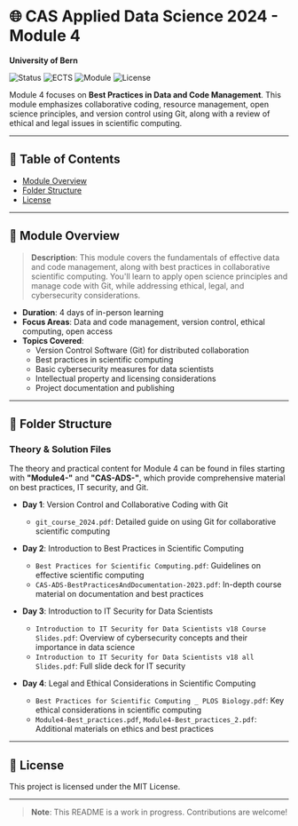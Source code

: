 # 🌐 CAS Applied Data Science 2024 - Module 4
**University of Bern**

![Status](https://img.shields.io/badge/Status-Active-brightgreen)
![ECTS](https://img.shields.io/badge/ECTS-2-blue)
![Module](https://img.shields.io/badge/Module-4-lightgrey)
![License](https://img.shields.io/badge/License-MIT-blue.svg)

Module 4 focuses on **Best Practices in Data and Code Management**. This module emphasizes collaborative coding, resource management, open science principles, and version control using Git, along with a review of ethical and legal issues in scientific computing.

---

## 📑 Table of Contents
- [Module Overview](#module-overview)
- [Folder Structure](#folder-structure)
- [License](#license)

---

## 📘 Module Overview
> **Description**: This module covers the fundamentals of effective data and code management, along with best practices in collaborative scientific computing. You'll learn to apply open science principles and manage code with Git, while addressing ethical, legal, and cybersecurity considerations.

- **Duration**: 4 days of in-person learning
- **Focus Areas**: Data and code management, version control, ethical computing, open access
- **Topics Covered**:
  - Version Control Software (Git) for distributed collaboration
  - Best practices in scientific computing
  - Basic cybersecurity measures for data scientists
  - Intellectual property and licensing considerations
  - Project documentation and publishing

---

## 📂 Folder Structure

### Theory & Solution Files
The theory and practical content for Module 4 can be found in files starting with **"Module4-"** and **"CAS-ADS-"**, which provide comprehensive material on best practices, IT security, and Git.

- **Day 1**: Version Control and Collaborative Coding with Git
  - `git_course_2024.pdf`: Detailed guide on using Git for collaborative scientific computing

- **Day 2**: Introduction to Best Practices in Scientific Computing
  - `Best Practices for Scientific Computing.pdf`: Guidelines on effective scientific computing
  - `CAS-ADS-BestPracticesAndDocumentation-2023.pdf`: In-depth course material on documentation and best practices

- **Day 3**: Introduction to IT Security for Data Scientists
  - `Introduction to IT Security for Data Scientists v18 Course Slides.pdf`: Overview of cybersecurity concepts and their importance in data science
  - `Introduction to IT Security for Data Scientists v18 all Slides.pdf`: Full slide deck for IT security

- **Day 4**: Legal and Ethical Considerations in Scientific Computing
  - `Best Practices for Scientific Computing _ PLOS Biology.pdf`: Key ethical considerations in scientific computing
  - `Module4-Best_practices.pdf`, `Module4-Best_practices_2.pdf`: Additional materials on ethics and best practices


---

## 📝 License
This project is licensed under the MIT License. 

---

> **Note**: This README is a work in progress. Contributions are welcome!